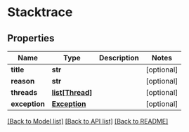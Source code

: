 # Stacktrace

## Properties
Name | Type | Description | Notes
------------ | ------------- | ------------- | -------------
**title** | **str** |  | [optional] 
**reason** | **str** |  | [optional] 
**threads** | [**list[Thread]**](Thread.md) |  | [optional] 
**exception** | [**Exception**](Exception.md) |  | [optional] 

[[Back to Model list]](../README.md#documentation-for-models) [[Back to API list]](../README.md#documentation-for-api-endpoints) [[Back to README]](../README.md)


